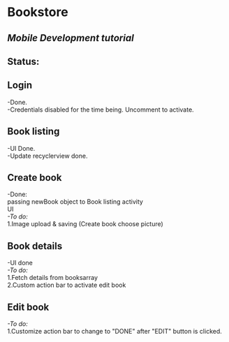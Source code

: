 # Bookstore
## *Mobile Development tutorial*

## Status:
## **Login** <br/>
-Done. <br/>
-Credentials disabled for the time being. Uncomment to activate. <br/>

## **Book listing** <br/>
-UI Done. <br/>
-Update recyclerview done. <br/>

## **Create book** <br/>
-Done:<br/>
passing newBook object to Book listing activity <br/>
UI <br/>
*-To do:* <br/>
1.Image upload & saving (Create book choose picture) <br/>

## **Book details** <br/>
-UI done <br/>
*-To do:* <br/>
1.Fetch details from booksarray <br/>
2.Custom action bar to activate edit book <br/>

## **Edit book** <br/>
*-To do:* <br/>
1.Customize action bar to change to "DONE" after "EDIT" button is clicked. <br/>
